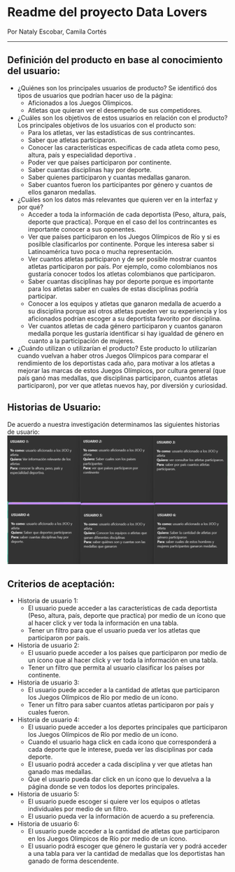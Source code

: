 # Readme del proyecto Data Lovers
Por Nataly Escobar, Camila Cortés
___
## Definición del producto en base al conocimiento del usuario:
- ¿Quiénes son los principales usuarios de producto?
Se identificó dos tipos de usuarios que podrían hacer uso de la página:
    * Aficionados a los Juegos Olimpicos.
    * Atletas que quieran ver el desempeño de sus competidores.
- ¿Cuáles son los objetivos de estos usuarios en relación con el producto?
Los principales objetivos de los usuarios con el producto son:
    * Para los atletas, ver las estadísticas de sus contrincantes.
    * Saber que atletas participaron.
    * Conocer las características especificas de cada atleta como peso, altura, país y especialidad deportiva .
    * Poder ver que países participaron por continente.
    * Saber cuantas disciplinas hay por deporte.
    * Saber quienes participaron y cuantas medallas ganaron.
    * Saber cuantos fueron los participantes por género y cuantos de ellos ganaron medallas. 
- ¿Cuáles son los datos más relevantes que quieren ver en la interfaz y por qué?
    * Acceder a toda la información de cada deportista (Peso, altura, país, deporte que practica). Porque en el caso del los contrincantes es importante conocer a sus oponentes.
    * Ver que países participaron en los Juegos Olímpicos de Río y si es posilble clasificarlos por continente. Porque les interesa saber si Latinoamérica tuvo poca o mucha representación. 
    * Ver cuantos atletas participaron y de ser posible mostrar cuantos atletas participaron por país. Por ejemplo, como colombianos nos gustaría conocer todos los atletas colombianos que participaron. 
    * Saber cuantas disciplinas hay por deporte porque es importante para los atletas saber en cuales de estas disciplinas podría participar. 
    * Conocer a los equipos y atletas que ganaron medalla de acuerdo a su disciplina porque así otros atletas pueden ver su experiencia y los aficionados podrían escoger a su deportista favorito por disciplina. 
    * Ver cuantos atletas de cada género participaron y cuantos ganaron medalla porque les gustaría identificar si hay igualdad de género en cuanto a la participación de mujeres. 
- ¿Cuándo utilizan o utilizarían el producto?
  Este producto lo utilizarían cuando vuelvan a haber otros Juegos Olímpicos para comparar el rendimiento de los deportistas cada año, para motivar a los atletas a mejorar las marcas de estos Juegos Olímpicos, por cultura general (que país ganó mas medallas, que disciplinas participaron, cuantos atletas participaron), por ver que atletas nuevos hay, por diversión y curiosidad. 
## Historias de Usuario:
  De acuerdo a nuestra investigación determinamos las siguientes historias de usuario:
  ![historias de usuario](HU1.png)
## Criterios de aceptación:
  * Historia de usuario 1: 
      * El usuario puede acceder a las características de cada deportista (Peso, altura, país, deporte que practica) por medio de un ícono que al hacer click y ver toda la información en una tabla.
      * Tener un filtro para que el usuario pueda ver los atletas que participaron por país.
  * Historia de usuario 2:
      * El usuario puede acceder a los países que participaron por medio de un ícono que al hacer click y ver toda la información en una tabla.
      * Tener un filtro que permita al usuario clasificar los países por continente.
  * Historia de usuario 3:
      * El usuario puede acceder a la cantidad de atletas que participaron los Juegos Olímpicos de Río por medio de un ícono.
      * Tener un filtro para saber cuantos atletas participaron por país y cuales fueron.
  * Historia de usuario 4:
      * El usuario puede acceder a los deportes principales que participaron los Juegos Olímpicos de Río por medio de un ícono.
      * Cuando el usuario haga click en cada ícono que corresponderá a cada deporte que le interese, pueda ver las disciplinas por cada deporte.
      * El usuario podrá acceder a cada disciplina y ver que atletas han ganado mas medallas.
      * Que el usuario pueda dar click en un ícono que lo devuelva a la página donde se ven todos los deportes principales.
  * Historia de usuario 5:
      * El usuario puede escoger si quiere ver los equipos o atletas individuales por medio de un filtro.
      * El usuario pueda ver la información de acuerdo a su preferencia.
  * Historia de usuario 6:
      * El usuario puede acceder a la cantidad de atletas que participaron en los Juegos Olimpicos de Río por medio de un ícono. 
      * El usuario podrá escoger que género le gustaría ver y podrá acceder a una tabla para ver la cantidad de medallas que los deportistas han ganado de forma descendente. 